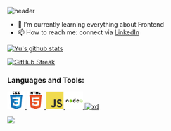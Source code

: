 <!--
**yugdr/yugdr** is a ✨ _special_ ✨ repository because its `README.md` (this file) appears on your GitHub profile.-->

![header](https://capsule-render.vercel.app/api?type=waving&color=gradient&height=200&section=header&text=Hi,%20%I%27m%20Yu&fontSize=60&animation=fadeIn&fontAlignY=35)

- 🌱 I’m currently learning everything about Frontend
- 📫 How to reach me: connect via [LinkedIn](https://www.linkedin.com/in/yugu20/)

[![Yu's github stats](https://github-readme-stats.vercel.app/api?username=yugdr&show_icons=true&hide=stars)](https://github.com/anuraghazra/github-readme-stats)


[![GitHub Streak](https://streak-stats.demolab.com/?user=yugdr)](https://git.io/streak-stats)

<h3 align="left">Languages and Tools:</h3>
<p align="left"> <a href="https://www.w3schools.com/css/" target="_blank"> <img src="https://raw.githubusercontent.com/devicons/devicon/master/icons/css3/css3-original-wordmark.svg" alt="css3" width="40" height="40"/> </a> <a href="https://www.w3.org/html/" target="_blank"> <img src="https://raw.githubusercontent.com/devicons/devicon/master/icons/html5/html5-original-wordmark.svg" alt="html5" width="40" height="40"/> </a> <a href="https://developer.mozilla.org/en-US/docs/Web/JavaScript" target="_blank"> <img src="https://raw.githubusercontent.com/devicons/devicon/master/icons/javascript/javascript-original.svg" alt="javascript" width="40" height="40"/> </a> <a href="https://nodejs.org" target="_blank"> <img src="https://raw.githubusercontent.com/devicons/devicon/master/icons/nodejs/nodejs-original-wordmark.svg" alt="nodejs" width="40" height="40"/> </a> <a href="https://www.adobe.com/products/xd.html" target="_blank"> <img src="https://cdn.worldvectorlogo.com/logos/adobe-xd.svg" alt="xd" width="40" height="40"/> </a> </p>


![](https://komarev.com/ghpvc/?username=yugdr&style=flat-square)

